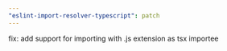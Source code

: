 ```yaml
---
"eslint-import-resolver-typescript": patch
---
```


fix: add support for importing with .js extension as tsx importee
